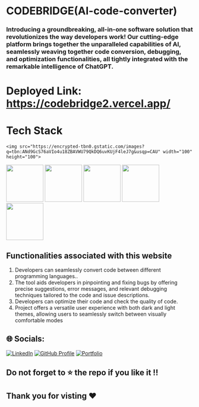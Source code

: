 # CODEBRIDGE(AI-code-converter)
### Introducing a groundbreaking, all-in-one software solution that revolutionizes the way developers work! Our cutting-edge platform brings together the unparalleled capabilities of AI, seamlessly weaving together code conversion, debugging, and optimization functionalities, all tightly integrated with the remarkable intelligence of ChatGPT.

# Deployed Link: https://codebridge2.vercel.app/


# Tech Stack

<span float="left">
    
    <img src="https://encrypted-tbn0.gstatic.com/images?q=tbn:ANd9GcS76aVIo4u18ZBAVWU79QkDQ6uvKUjF4leJ7g&usqp=CAU" width="100" height="100">
   <img src="https://blog.logrocket.com/wp-content/uploads/2021/04/optimize-react-native-performance.png" width="100" height="100">   
   <img src="https://www.edureka.co/blog/wp-content/uploads/2019/07/express-logo.png" width="100" height="100">   
   <img src="https://encrypted-tbn0.gstatic.com/images?q=tbn:ANd9GcQhrADC0_GAAWvRAFXn4VfRvpH0O4y61PO1QQ&usqp=CAU" width="100" height="100">   
<img src="https://jquery-plugins.net/image/plugin/chakra-ui-simple-modular-accessible-ui-components-for-react-applications.png"  height="100">
<img src="https://logowik.com/content/uploads/images/openai5002.jpg"  height="100">

 </span>

## Functionalities associated with this website

1. Developers can seamlessly convert code between different programming languages..
2. The tool aids developers in pinpointing and fixing bugs by offering precise suggestions, error messages, and relevant debugging techniques tailored to the code and issue descriptions.
3. Developers can optimize their code and check the quality of code.
4. Project offers a versatile user experience with both dark and light themes, allowing users to seamlessly switch between visually comfortable modes


## 🌐 Socials:
<span>[![LinkedIn](https://img.shields.io/badge/LinkedIn-%230077B5.svg?logo=linkedin&logoColor=white)](https://www.linkedin.com/in/rushikeshhumbe23) </span>
<span>[![GitHub Profile](https://img.shields.io/badge/github-%230077B5.svg?logo=github&logoColor=white)](https://github.com/rushikeshhumbe23)</span>
<span> [![Portfolio]()](https://rushikeshhumbe23.github.io/) </span>
## Do not forget to ⭐ the repo if you like it !!
## Thank you for visting ❤️

